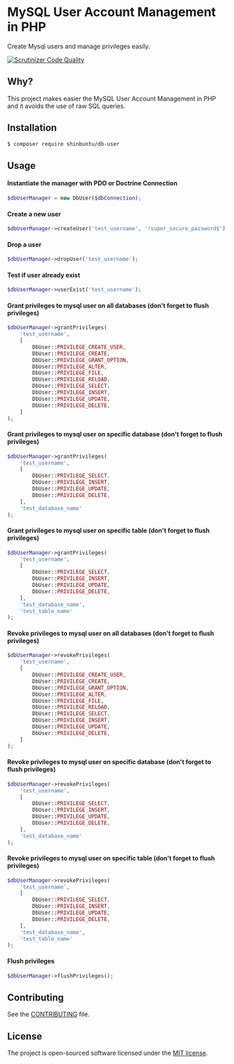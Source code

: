 # MySQL User Account Management in PHP

Create Mysql users and manage privileges easily.

[![Scrutinizer Code Quality](https://img.shields.io/scrutinizer/g/PHP-DI/PHP-DI.svg?style=flat-square)](https://scrutinizer-ci.com/g/SHINBUNTU/DB-USER/?branch=master)

## Why?

This project makes easier the MySQL User Account Management in PHP and it avoids the use of raw SQL queries.

## Installation

```bash
$ composer require shinbuntu/db-user
```

## Usage

#### Instantiate the manager with PDO or Doctrine Connection

```php
$dbUserManager = new DbUser($dbConnection);
```

#### Create a new user

```php
$dbUserManager->createUser('test_username', '!super_secure_password$');
```

#### Drop a user

```php
$dbUserManager->dropUser('test_username');
```

#### Test if user already exist

```php
$dbUserManager->userExist('test_username');
```

#### Grant privileges to mysql user on all databases (don't forget to flush privileges)

```php
$dbUserManager->grantPrivileges(
    'test_username',
    [
        DbUser::PRIVILEGE_CREATE_USER,
        DbUser::PRIVILEGE_CREATE,
        DbUser::PRIVILEGE_GRANT_OPTION,
        DbUser::PRIVILEGE_ALTER,
        DbUser::PRIVILEGE_FILE,
        DbUser::PRIVILEGE_RELOAD,
        DbUser::PRIVILEGE_SELECT,
        DbUser::PRIVILEGE_INSERT,
        DbUser::PRIVILEGE_UPDATE,
        DbUser::PRIVILEGE_DELETE,
    ]
);
```

#### Grant privileges to mysql user on specific database (don't forget to flush privileges)

```php
$dbUserManager->grantPrivileges(
    'test_username',
    [
        DbUser::PRIVILEGE_SELECT,
        DbUser::PRIVILEGE_INSERT,
        DbUser::PRIVILEGE_UPDATE,
        DbUser::PRIVILEGE_DELETE,
    ],
    'test_database_name'
);
```

#### Grant privileges to mysql user on specific table (don't forget to flush privileges)

```php
$dbUserManager->grantPrivileges(
    'test_username',
    [
        DbUser::PRIVILEGE_SELECT,
        DbUser::PRIVILEGE_INSERT,
        DbUser::PRIVILEGE_UPDATE,
        DbUser::PRIVILEGE_DELETE,
    ],
    'test_database_name',
    'test_table_name'
);
```

#### Revoke privileges to mysql user on all databases (don't forget to flush privileges)

```php
$dbUserManager->revokePrivileges(
    'test_username',
    [
        DbUser::PRIVILEGE_CREATE_USER,
        DbUser::PRIVILEGE_CREATE,
        DbUser::PRIVILEGE_GRANT_OPTION,
        DbUser::PRIVILEGE_ALTER,
        DbUser::PRIVILEGE_FILE,
        DbUser::PRIVILEGE_RELOAD,
        DbUser::PRIVILEGE_SELECT,
        DbUser::PRIVILEGE_INSERT,
        DbUser::PRIVILEGE_UPDATE,
        DbUser::PRIVILEGE_DELETE,
    ]
);
```

#### Revoke privileges to mysql user on specific database (don't forget to flush privileges)

```php
$dbUserManager->revokePrivileges(
    'test_username',
    [
        DbUser::PRIVILEGE_SELECT,
        DbUser::PRIVILEGE_INSERT,
        DbUser::PRIVILEGE_UPDATE,
        DbUser::PRIVILEGE_DELETE,
    ],
    'test_database_name'
);
```

#### Revoke privileges to mysql user on specific table (don't forget to flush privileges)

```php
$dbUserManager->revokePrivileges(
    'test_username',
    [
        DbUser::PRIVILEGE_SELECT,
        DbUser::PRIVILEGE_INSERT,
        DbUser::PRIVILEGE_UPDATE,
        DbUser::PRIVILEGE_DELETE,
    ],
    'test_database_name',
    'test_table_name'
);
```

#### Flush privileges

```php
$dbUserManager->flushPrivileges();
```

## Contributing

See the [CONTRIBUTING](CONTRIBUTING.md) file.

## License

The project is open-sourced software licensed under the [MIT license](http://opensource.org/licenses/MIT).
